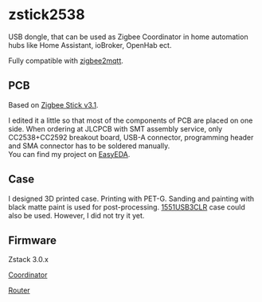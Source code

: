 # zstick2538
USB dongle, that can be used as Zigbee Coordinator in home automation hubs like Home Assistant, ioBroker, OpenHab ect.<p>
Fully compatible with [zigbee2mqtt](https://www.zigbee2mqtt.io/). 

## PCB
Based on [Zigbee Stick v3.1](https://easyeda.com/mercenaruss/zigbee-stick-v3). <p>
I edited it a little so that most of the components of PCB are placed on one side. When ordering at JLCPCB with SMT assembly service, only CC2538+CC2592 breakout board, USB-A connector, programming header and SMA connector has to be soldered manually. <br>
You can find my project on [EasyEDA](https://easyeda.com/mmodestas/mm_zigbee_stick_v3-1_copy).<p>

## Case
I designed 3D printed case. Printing with PET-G. Sanding and painting with black matte paint is used for post-processing.
[1551USB3CLR](https://www.hammfg.com/part/1551USB3CLR) case could also be used. However, I did not try it yet.

## Firmware
Zstack 3.0.x <p>
[Coordinator](https://github.com/jethome-ru/zigbee-firmware/tree/master/ti/coordinator/cc2538_cc2592) <p>
[Router](https://github.com/jethome-ru/zigbee-firmware/tree/master/ti/router/cc2538_cc2592) <p>

